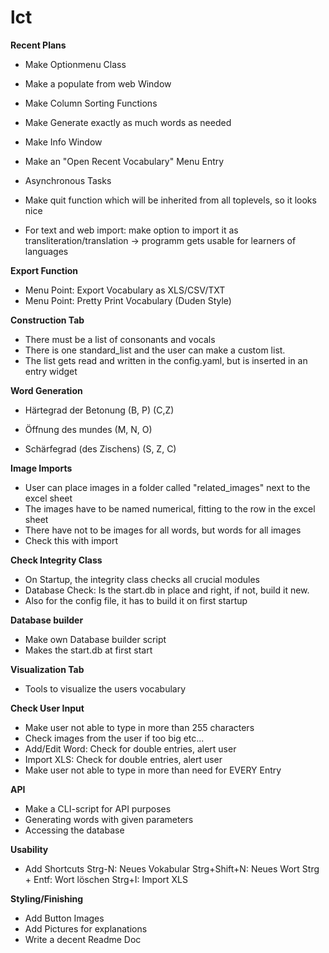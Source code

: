# lct

**Recent Plans**
- Make Optionmenu Class

- Make a populate from web Window

- Make Column Sorting Functions

- Make Generate exactly as much words as needed

- Make Info Window

- Make an "Open Recent Vocabulary" Menu Entry

- Asynchronous Tasks

- Make quit function which will be inherited from all toplevels,
so it looks nice

- For text and web import:
make option to import it as transliteration/translation 
-> programm gets usable for learners of languages


**Export Function**
- Menu Point: Export Vocabulary as XLS/CSV/TXT
- Menu Point: Pretty Print Vocabulary (Duden Style)


**Construction Tab**
- There must be a list of consonants and vocals
- There is one standard_list and the user can make 
a custom list.
- The list gets read and written in the config.yaml,
but is inserted in an entry widget

**Word Generation**
-  Härtegrad der Betonung (B, P) (C,Z)
	
-  Öffnung des mundes (M, N, O)

-  Schärfegrad (des Zischens) (S, Z, C)

**Image Imports**

- User can place images in a folder called "related_images" next to the excel sheet
- The images have to be named numerical, fitting to the row in the excel sheet
- There have not to be images for all words, but words for all images
- Check this with import


**Check Integrity Class**
- On Startup, the integrity class checks all crucial modules
- Database Check: Is the start.db in place and right,
if not, build it new.
- Also for the config file, it has to build it on first startup

**Database builder**
- Make own Database builder script
- Makes the start.db at first start


**Visualization Tab**
- Tools to visualize the users vocabulary

**Check User Input**
- Make user not able to type in more than 255 characters
- Check images from the user if too big etc...
- Add/Edit Word: Check for double entries, alert user
- Import XLS: Check for double entries, alert user
- Make user not able to type in more than need for EVERY Entry

**API**
- Make a CLI-script for API purposes
- Generating words with given parameters
- Accessing the database

**Usability**
- Add Shortcuts
Strg-N: Neues Vokabular
Strg+Shift+N: Neues Wort
Strg + Entf: Wort löschen
Strg+I: Import XLS

**Styling/Finishing**
- Add Button Images
- Add Pictures for explanations
- Write a decent Readme Doc



